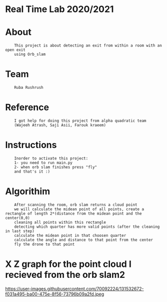 # Real Time Lab 2020/2021 

# About
        This project is about detecting an exit from within a room with an open exit 
        using Orb_slam 
# Team
        Ruba Rushrush
# Reference
        I got help for doing this project from alpha quadratic team
        (Wajeeh Atrash, Saji Asii, Farouk kraeem)
# Instructions
        Inorder to activate this project:
        1- you need to run main.py
        2- when orb slam finishes press "fly"
        and that's it :)
        
# Algorithim
        After scanning the room, orb slam returns a cloud point
        we will calculate the midean point of all points, create a rectangle of length 2*(distance from the midean point and the center(0,0)
        cleaning all points within this rectangle
        detecting which quarter has more valid points (after the cleaning in last step)
        calculate the midean point in that choosen quarter
        calculate the angle and distance to that point from the center
        fly the drone to that point 
        
 # X Z graph for the point cloud I recieved from the orb slam2        
https://user-images.githubusercontent.com/70092224/131532672-f031a495-ba00-475e-8f56-73796b09a2fd.jpeg
